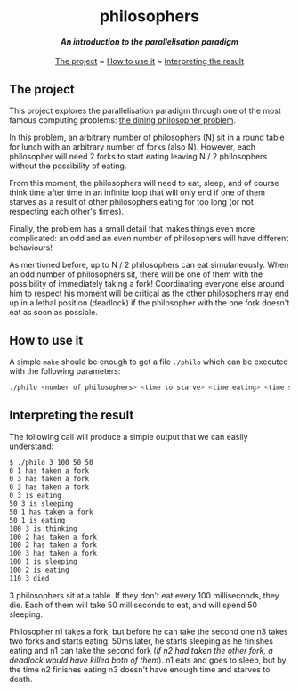 <div align='center'>

# philosophers
#### _An introduction to the parallelisation paradigm_

[The project](#the-project) ~
[How to use it](#how-to-use-it) ~
[Interpreting the result](#interpreting-the-result)

</div>

## The project
This project explores the parallelisation paradigm through one of the most
famous computing problems: [the dining philosopher problem](https://en.wikipedia.org/wiki/Dining_philosophers_problem).

In this problem, an arbitrary number of philosophers (N) sit in a round table
for lunch with an arbitrary number of forks (also N). However, each philosopher
will need 2 forks to start eating leaving N / 2 philosophers without
the possibility of eating.

From this moment, the philosophers will need to eat, sleep, and of course think
time after time in an infinite loop that will only end if one of them starves
as a result of other philosophers eating for too long (or not respecting each
other's times).

Finally, the problem has a small detail that makes things even more complicated:
an odd and an even number of philosophers will have different behaviours!

As mentioned before, up to N / 2 philosophers can eat simulaneously. When an odd
number of philosophers sit, there will be one of them with the possibility of
immediately taking a fork! Coordinating everyone else around him to respect his
moment will be critical as the other philosophers may end up in a lethal position
(deadlock) if the philosopher with the one fork doesn't eat as soon as possible.

## How to use it
A simple `make` should be enough to get a file `./philo` which can be executed
with the following parameters:

```bash
./philo <number of philosophers> <time to starve> <time eating> <time sleeping> [max iterations]
```

## Interpreting the result
The following call will produce a simple output that we can easily understand:

```bash
$ ./philo 3 100 50 50
0 1 has taken a fork
0 3 has taken a fork
0 3 has taken a fork
0 3 is eating
50 3 is sleeping
50 1 has taken a fork
50 1 is eating
100 3 is thinking
100 2 has taken a fork
100 2 has taken a fork
100 3 has taken a fork
100 1 is sleeping
100 2 is eating
110 3 died
```

3 philosophers sit at a table. If they don't eat every 100 milliseconds, they
die. Each of them will take 50 milliseconds to eat, and will spend 50 sleeping.

Philosopher n1 takes a fork, but before he can take the second one n3 takes
two forks and starts eating. 50ms later, he starts sleeping as he finishes eating
and n1 can take the second fork (_if n2 had taken the other fork, a deadlock
would have killed both of them_). n1 eats and goes to sleep, but by the time n2
finishes eating n3 doesn't have enough time and starves to death.
